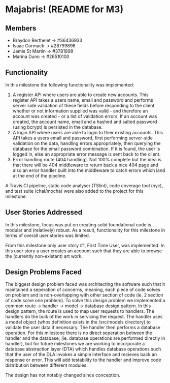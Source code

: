 # Majabris! (README for M3)

## Members
- Braydon Berthelet -> #36436933
- Isaac Cormack -> #28799896
- Jamie St Martin -> #3781898
- Marina Dunn -> #26510100

## Functionality
In this milestone the following functionality was implemented:
1. A register API where users are able to create new accounts. This register API takes a users name, email and password and performs server side validation of these fields before responding to the client whether or not information supplied was valid - and therefore an account was created - or a list of validation errors. If an account was created, the account name, email and a hashed and salted password (using bcrypt) is persisted in the database.
2. A login API where users are able to login to their existing accounts. This API takes a users email and password, first performing server-side validation on the data, handling errors appropriately, then querying the database for the email password combination. If it is found, the user is logged in, else an appropriate error message is sent back to the client.
3. Error handling route (404 handling). Not 100% complete but the idea is that there will be 404 middleware to return back a nice 404 page and also an error handler built into the middleware to catch errors which land at the end of the pipeline.

A Travis CI pipeline, static code analyser (TSlint), code coverage tool (nyc), and test suite (chai/mocha) were also added to the project for this milestone.

## User Stories Addressed
In this milestone, focus was put on creating solid foundational code is modular and (relatively) robust. As a result, functionality for this milestone in terms of overall user stories was limited.

From this milestone only user story #1, First Time User, was implemented. In this user story a user creates an account such that they are able to browse the (currently non-existant) art work.

## Design Problems Faced
The biggest design problem faced was architecting the software such that it maintained a seperation of concerns, meaning, each piece of code solves on problem and is non-overlapping with other section of code (ie. 2 section of code solve one problem). To solve this design problem we implemented a common route -> handler -> model -> database design pattern. In this design pattern, the route is used to map user requests to handlers. The handlers do the bulk of the work in servicing the request. The handler uses a model object (whos definition exists in the /src/models directory) to validate the user data if necessary. The handler then performs a database operation. For this milestone there is no direct seperation between the handler and the database, (ie. database operations are performed directly in handler), but for future milestones we are working to incorporate a database abstraction layer (DTA) which handles database operations such that the user of the DLA invokes a simple interface and recieves back an response or error. This will add testability to the handler and improve code distribution between different modules. 

The design has not notably changed since conception.
 

